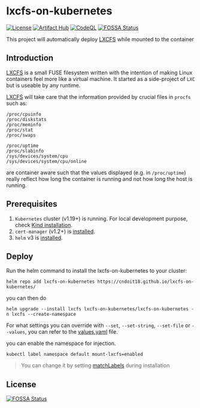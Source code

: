 # lxcfs-on-kubernetes

[![License](https://img.shields.io/badge/License-Apache%202.0-blue.svg)](https://opensource.org/licenses/Apache-2.0)
[![Artifact Hub](https://img.shields.io/endpoint?url=https://artifacthub.io/badge/repository/lxcfs-on-kubernetes)](https://artifacthub.io/packages/search?repo=lxcfs-on-kubernetes)
[![CodeQL](https://github.com/cndoit18/lxcfs-on-kubernetes/actions/workflows/codeql-analysis.yml/badge.svg)](https://github.com/cndoit18/lxcfs-on-kubernetes/actions/workflows/codeql-analysis.yml)
[![FOSSA Status](https://app.fossa.com/api/projects/git%2Bgithub.com%2Fcndoit18%2Flxcfs-on-kubernetes.svg?type=shield)](https://app.fossa.com/projects/git%2Bgithub.com%2Fcndoit18%2Flxcfs-on-kubernetes?ref=badge_shield)


This project will automatically deploy [LXCFS](https://github.com/lxc/lxcfs) while mounted to the container

## Introduction

[LXCFS](https://github.com/lxc/lxcfs) is a small FUSE filesystem written with the intention of making Linux
containers feel more like a virtual machine. It started as a side-project of
`LXC` but is useable by any runtime.

[LXCFS](https://github.com/lxc/lxcfs) will take care that the information provided by crucial files in `procfs`
such as:

```
/proc/cpuinfo
/proc/diskstats
/proc/meminfo
/proc/stat
/proc/swaps

/proc/uptime
/proc/slabinfo
/sys/devices/system/cpu
/sys/devices/system/cpu/online
```

are container aware such that the values displayed (e.g. in `/proc/uptime`)
really reflect how long the container is running and not how long the host is
running.

## Prerequisites

1. `Kubernetes` cluster (v1.19+) is running. For local development purpose, check [Kind installation](https://kind.sigs.k8s.io/docs/user/quick-start/#installation).
1. `cert-manager` (v1.2+) is [installed](https://cert-manager.io/docs/installation/kubernetes/).
1. `helm` v3 is [installed](https://helm.sh/docs/intro/install/).

## Deploy

Run the helm command to install the lxcfs-on-kubernetes to your cluster:

```
helm repo add lxcfs-on-kubernetes https://cndoit18.github.io/lxcfs-on-kubernetes/
```

you can then do

```
helm upgrade --install lxcfs lxcfs-on-kubernetes/lxcfs-on-kubernetes -n lxcfs --create-namespace
```

For what settings you can override with `--set`, `--set-string`, `--set-file` or `--values`, you can refer to the [values.yaml](charts/lxcfs-on-kubernetes/README.md) file.

you can enable the namespace for injection.

```
kubectl label namespace default mount-lxcfs=enabled
```

> You can change it by setting [matchLabels](charts/lxcfs-on-kubernetes/README.md) during installation


## License
[![FOSSA Status](https://app.fossa.com/api/projects/git%2Bgithub.com%2Fcndoit18%2Flxcfs-on-kubernetes.svg?type=large)](https://app.fossa.com/projects/git%2Bgithub.com%2Fcndoit18%2Flxcfs-on-kubernetes?ref=badge_large)